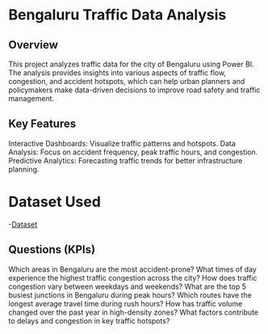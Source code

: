 # Bengaluru Traffic Data Analysis 
## Overview
This project analyzes traffic data for the city of Bengaluru using Power BI. The analysis provides insights into various aspects of traffic flow, congestion, and accident hotspots, which can help urban planners and policymakers make data-driven decisions to improve road safety and traffic management.

## Key Features
Interactive Dashboards: Visualize traffic patterns and hotspots.
Data Analysis: Focus on accident frequency, peak traffic hours, and congestion.
Predictive Analytics: Forecasting traffic trends for better infrastructure planning.

# Dataset Used
-<a href ="https://github.com/sudhagarv555/Bengaluru-Traffic-Data-Analysis/blob/main/Banglore_traffic_Dataset.csv">Dataset</a>

## Questions (KPIs)

Which areas in Bengaluru are the most accident-prone?
What times of day experience the highest traffic congestion across the city?
How does traffic congestion vary between weekdays and weekends?
What are the top 5 busiest junctions in Bengaluru during peak hours?
Which routes have the longest average travel time during rush hours?
How has traffic volume changed over the past year in high-density zones?
What factors contribute to delays and congestion in key traffic hotspots?

